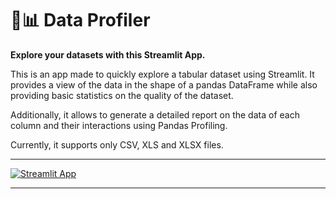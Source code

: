 # 🔎📊 Data Profiler

**Explore your datasets with this Streamlit App.**

This is an app made to quickly explore a tabular dataset using Streamlit. It provides a view of the data in the shape of a pandas DataFrame while also providing basic statistics on the quality of the dataset.

Additionally, it allows to generate a detailed report on the data of each column and their interactions using Pandas Profiling.

Currently, it supports only CSV, XLS and XLSX files.

--------------------------------------------------------------------------------------------------------------------------------------------------------------------

[![Streamlit App](https://static.streamlit.io/badges/streamlit_badge_black_white.svg)](https://share.streamlit.io/julianbel/data-profiler/main/streamlit_app.py)

--------------------------------------------------------------------------------------------------------------------------------------------------------------------
